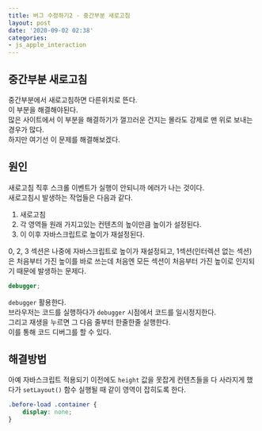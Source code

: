 ```yaml
---
title: 버그 수정하기2 - 중간부분 새로고침
layout: post
date: '2020-09-02 02:38'
categories:
- js_apple_interaction
---
```


## 중간부분 새로고침

중간부분에서 새로고침하면 다른위치로 뜬다.  
이 부분을 해결해야된다.  
많은 사이트에서 이 부분을 해결하기가 껄끄러운 건지는 몰라도 강제로 맨 위로 보내는 경우가 많다.  
하지만 여기선 이 문제를 해결해보겠다.

## 원인

새로고침 직후 스크롤 이벤트가 실행이 안되니까 에러가 나는 것이다.  
새로고침시 발생하는 작업들은 다음과 같다.

1. 새로고침
2. 각 영역들 원래 가지고있는 컨텐츠의 높이만큼 높이가 설정된다.
3. 이 이후 자바스크립트로 높이가 재설정된다.

0, 2, 3 섹션은 나중에 자바스크립트로 높이가 재설정되고, 1섹션(인터렉션 없는 섹션)은 처음부터 가진 높이를 바로 쓰는데 
처음엔 모든 섹션이 처음부터 가진 높이로 인지되기 때문에 발생하는 문제다.

```javascript
debugger;
```

`debugger` 활용한다.  
브라우저는 코드를 실행하다가 `debugger` 시점에서 코드를 일시정지한다.  
그리고 재생을 누르면 그 다음 줄부터 한줄한줄 실행한다.  
이를 통해 코드 디버그를 할 수 있다.

## 해결방법

아예 자바스크립트 적용되기 이전에도 `height` 값을 못잡게 컨텐츠들을 다 사라지게 했다가 `setLayout()` 함수 실행될 때 
같이 영역이 잡히도록 한다.

```css
.before-load .container {
    display: none;
}
```